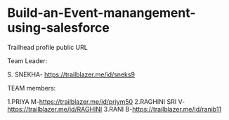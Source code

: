 # Build-an-Event-manangement-using-salesforce

Trailhead profile public URL

Team Leader: 

S. SNEKHA- https://trailblazer.me/id/sneks9 

TEAM members:

1.PRIYA M-https://trailblazer.me/id/priym50 
2.RAGHINI SRI V-https://trailblazer.me/id/RAGHINI 
3.RANI B-https://trailblazer.me/id/ranib11



